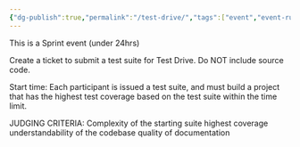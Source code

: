 ```yaml
---
{"dg-publish":true,"permalink":"/test-drive/","tags":["event","event-rules","sprint"]}
---
```



This is a Sprint event (under 24hrs)

Create a ticket to submit a test suite for Test Drive. Do NOT include source code.

Start time: 
Each participant is issued a test suite, and must build a project that has the highest test coverage based on the test suite within the time limit.

JUDGING CRITERIA:
Complexity of the starting suite
highest coverage
understandability of the codebase
quality of documentation
